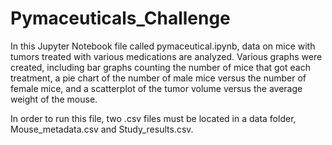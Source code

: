 # Pymaceuticals_Challenge

In this Jupyter Notebook file called pymaceutical.ipynb, data on mice with tumors treated with various medications are analyzed.  Various graphs were created, including bar graphs counting the number of mice that got each treatment, a pie chart of the number of male mice versus the number of female mice, and a scatterplot of the tumor volume versus the average weight of the mouse. 

In order to run this file, two .csv files must be located in a data folder, Mouse_metadata.csv and Study_results.csv.
